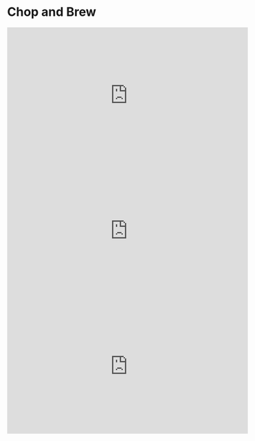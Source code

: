 <!-- TITLE: Videos --> 


# Chop and Brew
<iframe width="560" height="315" src="https://www.youtube.com/embed/b2OSSTNQoQ4" frameborder="0" allowfullscreen></iframe>

<iframe width="560" height="315" src="https://www.youtube.com/embed/DGXeafwWZEA" frameborder="0" allowfullscreen></iframe>

<iframe width="560" height="315" src="https://www.youtube.com/embed/uFpZoxkFDok" frameborder="0" allowfullscreen></iframe>
